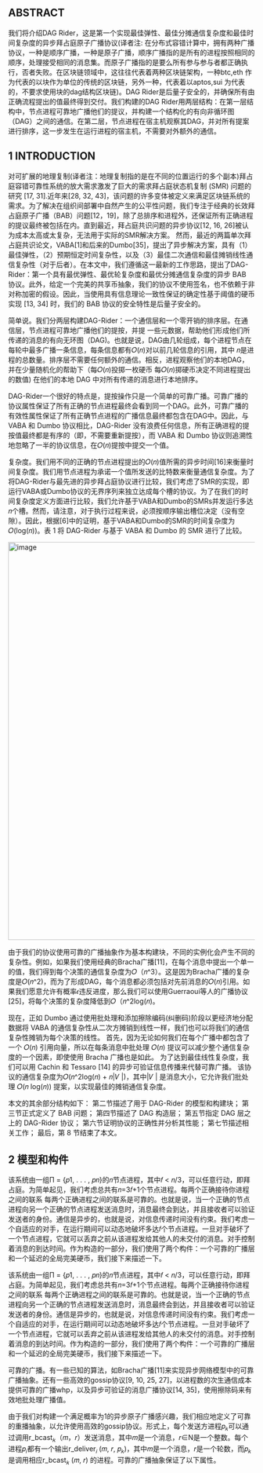 ## ABSTRACT
我们将介绍DAG Rider，这是第一个实现最佳弹性、最佳分摊通信复杂度和最佳时间复杂度的异步拜占庭原子广播协议(译者注: 在分布式容错计算中，拥有两种广播协议，一种是顺序广播，一种是原子广播，顺序广播指的是所有的进程按照相同的顺序，处理接受相同的消息集。而原子广播指的是要么所有参与参与者都正确执行，否者失败。在区块链领域中，这往往代表着两种区块链架构，一种btc,eth 作为代表的以块作为单位的传统的区块链，另外一种，代表着以aptos,sui 为代表的，不要求使用块的dag结构区块链)。DAG Rider是后量子安全的，并确保所有由正确流程提出的值最终得到交付。我们构建的DAG Rider用两层结构：在第一层结构中，节点进程可靠地广播他们的提议，并构建一个结构化的有向非循环图（DAG）之间的通信。在第二层，节点进程在宿主机观察其DAG，并对所有提案进行排序，这一步发生在运行进程的宿主机，不需要对外额外的通信。

## 1 INTRODUCTION
对可扩展的地理复制(译者注：地理复制指的是在不同的位置运行的多个副本)拜占庭容错可靠性系统的放大需求激发了巨大的需求拜占庭状态机复制 (SMR) 问题的研究 [17, 31].近年来[28, 32, 43]，该问题的许多变体被定义来满足区块链系统的需求。为了解决在组织间部署中自然产生的公平性问题，我们专注于经典的长效拜占庭原子广播（BAB）问题[12，19]，除了总排序和进程外，还保证所有正确进程的提议最终被包括在内。直到最近，拜占庭共识问题的异步协议[12, 16, 26]被认为成本太高或太复杂，无法用于实际的SMR解决方案。 然而，最近的两篇单次拜占庭共识论文，VABA[1]和后来的Dumbo[35]，提出了异步解决方案，具有（1）最佳弹性，（2）预期恒定时间复杂性，以及（3）最佳二次通信和最佳摊销线性通信复杂性（对于后者）。在本文中，我们遵循这一最新的工作思路，提出了DAG-Rider：第一个具有最优弹性、最优轮复杂度和最优分摊通信复杂度的异步 BAB 协议。此外，给定一个完美的共享币抽象，我们的协议不使用签名，也不依赖于非对称加密的假设。因此，当使用具有信息理论一致性保证的确定性基于阈值的硬币实现 [13, 34] 时，我们的 BAB 协议的安全特性是后量子安全的。

简单说。我们分两层构建DAG-Rider：一个通信层和一个零开销的排序层。在通信层，节点进程可靠地广播他们的提按，并提 一些元数据，帮助他们形成他们所传递的消息的有向无环图（DAG)。也就是说，DAG由几轮组成，每个进程节点在每轮中最多广播一条信息，每条信息都有𝑂(𝑛)对以前几轮信息的引用，其中 𝑛是进程的总数量。排序层不需要任何额外的通信。相反，进程观察他们的本地DAG，并在少量随机化的帮助下（每𝑂(𝑛)投掷一枚硬币 每𝑂(𝑛)掷硬币决定不同进程提出的数值) 在他们的本地 DAG 中对所有传递的消息进行本地排序。

DAG-Rider一个很好的特点是，提按操作只是一个简单的可靠广播。可靠广播的协议属性保证了所有正确的节点进程最终会看到同一个DAG。此外，可靠广播的有效性属性保证了所有正确节点进程的广播信息最终都包含在DAG中。因此，与 VABA 和 Dumbo 协议相比，DAG-Rider 没有浪费任何信息，所有正确进程的提按值最终都是有序的（即，不需要重新提按），而 VABA 和 Dumbo 协议则追溯性地忽略了一半的协议信息，在𝑂(𝑛)提按中提交一个值。

复杂度。我们用不同的正确的节点进程提出的𝑂(𝑛)值所需的异步时间[16]来衡量时间复杂度。我们用节点进程为承诺一个值所发送的比特数来衡量通信复杂度。为了将DAG-Rider与最先进的异步拜占庭协议进行比较，我们考虑了SMR的实现，即运行VABA或Dumbo协议的无界序列来独立达成每个槽的协议。为了在我们的时间复杂度定义方面进行比较，我们允许基于VABA和Dumbo的SMRs并发运行多达𝑛个槽。然而，请注意，对于执行过程来说，必须按顺序输出槽位决定（没有空隙）。因此，根据[6]中的证明，基于VABA和Dumbo的SMR的时间复杂度为𝑂(log(𝑛))。表 1 将 DAG-Rider 与基于 VABA 和 Dumbo 的 SMR 进行了比较。

<img width="811" alt="image" src="https://user-images.githubusercontent.com/31732456/199201854-c2747d1f-7218-4323-9775-e8570a04ba24.png">

由于我们的协议使用可靠的广播抽象作为基本构建块，不同的实例化会产生不同的复杂性。例如，如果我们使用经典的Bracha广播[11]，在每个消息中提出一个单一的值，我们得到每个决策的通信复杂度为𝑂（𝑛^3）。这是因为Bracha广播的复杂度是𝑂(𝑛^2)，而为了形成DAG，每个消息都必须包括对先前消息的𝑂(𝑛)引用。如果我们愿意允许有概率𝜖违反进度，那么我们可以使用Guerraoui等人的广播协议[25]，将每个决策的复杂度降低到𝑂（𝑛^2log(𝑛)。

现在，正如 Dumbo 通过使用批处理和添加擦除编码(纠删码)阶段以更经济地分配数据将 VABA 的通信复杂性从二次方摊销到线性一样，我们也可以将我们的通信复杂性摊销为每个决策的线性。 首先，因为无论如何我们在每个广播中都包含了一个 𝑂(𝑛) 引用向量，所以在每条消息中批处理 𝑂(𝑛) 提议可以减少整个通信复杂度的一个因素，即使使用 Bracha 广播也是如此。 为了达到最佳线性复杂度，我们可以用 Cachin 和 Tessaro [14] 的异步可验证信息传播来代替可靠广播。 该协议的通信复杂度为𝑂(𝑛^2log(𝑛) + 𝑛|𝑉 |)，其中|𝑉 | 是消息大小，它允许我们批处理 𝑂(𝑛 log(𝑛)) 提案，以实现最佳的摊销通信复杂度。

本文的其余部分结构如下： 第二节描述了用于 DAG-Rider 的模型和构建块； 第三节正式定义了 BAB 问题； 第四节描述了 DAG 构造层； 第五节指定 DAG 层之上的 DAG-Rider 协议； 第六节证明协议的正确性并分析其性能； 第七节描述相关工作； 最后，第 8 节结束了本文。

## 2 模型和构件
该系统由一组Π = {𝑝1, . . . , 𝑝𝑛}的𝑛节点进程，其中𝑓 < 𝑛/3，可以任意行动，即拜占庭。为简单起见，我们考虑总共有𝑛=3𝑓+1个节点进程。每两个正确接待你进程之间的联系 每两个正确进程之间的联系是可靠的。也就是说，当一个正确的节点进程向另一个正确的节点进程发送消息时，消息最终会到达，并且接收者可以验证发送者的身份。通信是异步的，也就是说，对信息传递时间没有约束。我们考虑一个自适应的对手，在运行期间可以动态地破坏多达𝑓个节点进程。一旦对手破坏了一个节点进程，它就可以丢弃之前从该进程发给其他人的未交付的消息。对手控制着消息的到达时间。作为构造的一部分，我们使用了两个构件：一个可靠的广播层和一个延迟的全局完美硬币，我们接下来描述一下。

该系统由一组Π = {𝑝1, . . . , 𝑝𝑛}的𝑛节点进程，其中𝑓 < 𝑛/3，可以任意行动，即拜占庭。为简单起见，我们考虑总共有𝑛=3𝑓+1个节点进程。每两个正确接待你进程之间的联系 每两个正确进程之间的联系是可靠的。也就是说，当一个正确的节点进程向另一个正确的节点进程发送消息时，消息最终会到达，并且接收者可以验证发送者的身份。通信是异步的，也就是说，对信息传递时间没有约束。我们考虑一个自适应的对手，在运行期间可以动态地破坏多达𝑓个节点进程。一旦对手破坏了一个节点进程，它就可以丢弃之前从该进程发给其他人的未交付的消息。对手控制着消息的到达时间。作为构造的一部分，我们使用了两个构件：一个可靠的广播层和一个延迟的全局完美硬币，我们接下来描述一下。

可靠的广播。有一些已知的算法，如Bracha广播[11]来实现异步网络模型中的可靠广播抽象。还有一些高效的gossip协议[9, 10, 25, 27]，以进程数的次生通信成本提供可靠的广播whp，以及异步可验证的消息广播协议[14, 35]，使用擦除码来有效地批处理广播值。

由于我们对构建一个满足概率为1的异步原子广播感兴趣，我们相应地定义了可靠的重播抽象，以允许使用高效的gossip协议。形式上，每个发送方进程𝑝<sub>𝑘</sub>可以通过调用r_bcast<sub>𝑘</sub>（𝑚，𝑟）发送消息，其中𝑚是一个消息，𝑟∈N是一个整数。每个进程𝑝<sub>𝑖</sub>都有一个输出r_deliver<sub>𝑖 </sub>(𝑚, 𝑟, 𝑝<sub>𝑘</sub>)，其中𝑚是一个消息，𝑟是一个轮数，而𝑝<sub>𝑘</sub>是调用相应r_bcast<sub>𝑘</sub> (𝑚, 𝑟) 的进程。可靠的广播抽象保证了以下属性。



